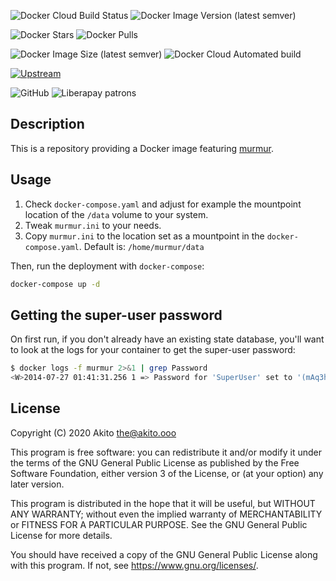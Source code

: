 ![Docker Cloud Build Status](https://img.shields.io/docker/cloud/build/akito13/murmur?style=plastic)
![Docker Image Version (latest semver)](https://img.shields.io/docker/v/akito13/murmur?style=plastic)

![Docker Stars](https://img.shields.io/docker/stars/akito13/murmur?style=plastic)
![Docker Pulls](https://img.shields.io/docker/pulls/akito13/murmur?style=plastic)

![Docker Image Size (latest semver)](https://img.shields.io/docker/image-size/akito13/murmur?style=plastic)
![Docker Cloud Automated build](https://img.shields.io/docker/cloud/automated/akito13/murmur?style=plastic)

[![Upstream](https://img.shields.io/badge/upstream-project-yellow?style=plastic)](https://github.com/mumble-voip/mumble.git)

![GitHub](https://img.shields.io/badge/license-GPL--3.0-informational?style=plastic)
![Liberapay patrons](https://img.shields.io/liberapay/patrons/Akito?style=plastic)

## Description

This is a repository providing a Docker image featuring [murmur](https://github.com/mumble-voip/mumble).

## Usage

1. Check `docker-compose.yaml` and adjust for example the mountpoint location of the `/data` volume to your system.
2. Tweak `murmur.ini` to your needs.
3. Copy `murmur.ini` to the location set as a mountpoint in the `docker-compose.yaml`. Default is: `/home/murmur/data`

Then, run the deployment with `docker-compose`:
```bash
docker-compose up -d
```

## Getting the super-user password

On first run, if you don't already have an existing state database, you'll want to look at the logs for your container to get the super-user password: 

```bash
$ docker logs -f murmur 2>&1 | grep Password
<W>2014-07-27 01:41:31.256 1 => Password for 'SuperUser' set to '(mAq3hkwnkD'
```


## License
Copyright (C) 2020  Akito <the@akito.ooo>

This program is free software: you can redistribute it and/or modify
it under the terms of the GNU General Public License as published by
the Free Software Foundation, either version 3 of the License, or
(at your option) any later version.

This program is distributed in the hope that it will be useful,
but WITHOUT ANY WARRANTY; without even the implied warranty of
MERCHANTABILITY or FITNESS FOR A PARTICULAR PURPOSE.  See the
GNU General Public License for more details.

You should have received a copy of the GNU General Public License
along with this program.  If not, see <https://www.gnu.org/licenses/>.
